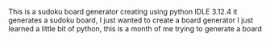 This is a sudoku board generator creating using python IDLE 3.12.4 
it generates a sudoku board, I just wanted to create a board generator 
I just learned a little bit of python, this is a month of me trying to generate a board
